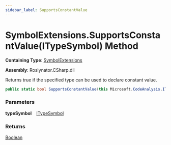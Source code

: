 ```yaml
---
sidebar_label: SupportsConstantValue
---
```


# SymbolExtensions\.SupportsConstantValue\(ITypeSymbol\) Method

**Containing Type**: [SymbolExtensions](../index.md)

**Assembly**: Roslynator\.CSharp\.dll

  
Returns true if the specified type can be used to declare constant value\.

```csharp
public static bool SupportsConstantValue(this Microsoft.CodeAnalysis.ITypeSymbol typeSymbol)
```

### Parameters

**typeSymbol** &ensp; [ITypeSymbol](https://docs.microsoft.com/en-us/dotnet/api/microsoft.codeanalysis.itypesymbol)

### Returns

[Boolean](https://docs.microsoft.com/en-us/dotnet/api/system.boolean)

